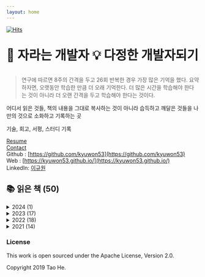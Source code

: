 ```yaml
---
layout: home
---
```


[![Hits](https://hits.seeyoufarm.com/api/count/incr/badge.svg?url=https%3A%2F%2Fkyuwon53.github.io%2Fhit-counter&count_bg=%2379C83D&title_bg=%23555555&icon=github.svg&icon_color=%23FFFFFF&title=hits&edge_flat=false)](https://hits.seeyoufarm.com)

<p style="font-weight:bolder; font-size:2.325em;"> 🌱 자라는 개발자  💡 다정한 개발자되기 </p>
 
> 연구에 따르면 8주의 간격을 두고 26회 반복한 경우 가장 많은 기억을 했다. 요약하자면, 오랫동안 학습한 만큼 더 오래 기억한다. 더 많은 시간을 학습해야 한다는 것이 아니라 더 오랜 간격을 두고 학습해야 한다는 것이다.

어디서 읽은 것들, 책의 내용을 그대로 복사하는 것이 아니라 습득하고 깨달은 것들을 나만의 것으로 소화하고 기록하는 곳 

기술, 회고, 서평, 스터디 기록    

[Resume](https://kyuwon53.github.io/pages/about/)    
[Contact](https://kyuwon53.github.io/pages/contact/)        
Github : [https://github.com/kyuwon53](https://github.com/kyuwon53)   
Web : [https://kyuwon53.github.io/](https://kyuwon53.github.io/)   
LinkedIn: [이규원](https://www.linkedin.com/in/%EA%B7%9C%EC%9B%90-%EC%9D%B4-45920a231/)

## 📚 읽은 책 (50)

<details>
<summary>2024 (1)</summary>
<ul>
<li> 옥상에서 만나요 </li>
</ul>
</details>

<details>
<summary>2023 (17)</summary>

<ul>
<li> 면접을 위한 CS 전공지식 노트 </li>
<li> 파이브 라인스 오브 코드</li>
<li> 리얼 마이에스큐엘 8.0 2권</li>
<li> 하루에 한 걸음씩 행복해지기</li>
<li> 한 권으로 읽는 컴퓨터 구조와 프로그래밍</li>
<li> 웹 개발자를 위한 대규모 서비스를 지탱하는 기술 </li>
<li> 피플웨어</li>
<li> 관계형 데이터 베이스 실전 입문</li>
<li> 프로그래밍 심리학</li>
<li> 디자인 패턴의 아름다움</li>
<li> 알고리즘 (로버트 세지윅)</li>
<li> 업무 시각화</li>
<li> 자바 코딩의 기술</li>
<li> 모던 자바 인 액션</li>
<li> 엔터프라이즈 애플리케이션 아키텍처 패턴</li>
<li> 생각하는 늑대 타스케</li>
<li> 모든 삶은 흐른다 </li>
</ul>
</details>

<details>
<summary>2022 (18)</summary>

<li> 리얼 마이에스큐엘 8.0 1권</li>
<li> 코딩 인터뷰</li>
<li> 표현적 글쓰기 </li>
<li> 쏙쏙 들어오는 함수형 코딩</li>
<li> 하루 3분 네트워크 교실</li>
<li> 스프링 부트와 AWS로 혼자 구현하는 웹 서비스</li>
<li> 오브젝트</li>
<li> 자바와 JUnit을 활용한 실용주의 단위 테스트</li>
<li> 비전공자를 위한 이해할 수 있는 IT 지식</li>
<li> 함께자라기</li>
<li> 실용주의 프로그래머</li>
<li> 프로그래머의 뇌</li>
<li> 이펙티브 자바 Effective Java 3/E</li>
<li> 데이터 중심 애플리케이션 설계</li>
<li> 개발자의 글쓰기</li>
<li> 그림으로 배우는 HTTP & Network</li>
<li> 그림으로 배우는 프로그래밍 구조  </li>
<li> 자바 ORM 표준 JPA 프로그래밍</li>

</details>

<details>
<summary>2021 (14) </summary>

<li> 팀 개발을 위한 Git GitHub 시작하기</li>
<li> 객체지향의 사실과 오해 역할, 책임, 협력 관점에서 본 객체지향</li>
<li> 리팩터링 2판</li>
<li> 코어 자바스크립트</li>
<li> 자바스크립트 코딩의 기술</li>
<li> Do it! 자료구조와 함께 배우는 알고리즘 입문 자바 편</li>
<li> 이것이 취업을 위한 코딩 테스트다 with 파이썬</li>
<li> 최범균의 JSP 2.3 웹 프로그래밍 : 기초부터 중급까지</li>
<li> 이것이 자바다	</li>
<li> 혼자 공부하는 자바</li>
<li> 모두의 딥러닝</li>
<li> Do it! 오라클로 배우는 데이터베이스 입문</li>
<li> Do it! HTML+CSS+자바스크립트 웹 표준의 정석</li>
<li> 모두의 SQL</li>

</details>

### License

This work is open sourced under the Apache License, Version 2.0.

Copyright 2019 Tao He.
